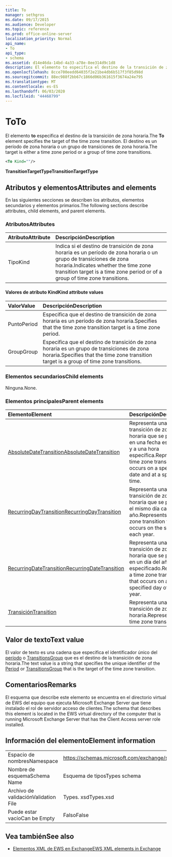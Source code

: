 ```yaml
---
title: To
manager: sethgros
ms.date: 09/17/2015
ms.audience: Developer
ms.topic: reference
ms.prod: office-online-server
localization_priority: Normal
api_name:
- To
api_type:
- schema
ms.assetid: d14e46da-14bd-4a33-a78e-8ee314d9c1d8
description: El elemento to especifica el destino de la transición de zona horaria. El destino es un período de zona horaria o un grupo de transiciones de zona horaria.
ms.openlocfilehash: 8cce700eedd64035f2e21be4db6b517f3f85d98d
ms.sourcegitcommit: 88ec988f2bb67c1866d06b361615f3674a24e795
ms.translationtype: MT
ms.contentlocale: es-ES
ms.lasthandoff: 06/03/2020
ms.locfileid: "44468799"
---
```

# <a name="to"></a><span data-ttu-id="6c773-104">To</span><span class="sxs-lookup"><span data-stu-id="6c773-104">To</span></span>

<span data-ttu-id="6c773-105">El elemento **to** especifica el destino de la transición de zona horaria.</span><span class="sxs-lookup"><span data-stu-id="6c773-105">The **To** element specifies the target of the time zone transition.</span></span> <span data-ttu-id="6c773-106">El destino es un período de zona horaria o un grupo de transiciones de zona horaria.</span><span class="sxs-lookup"><span data-stu-id="6c773-106">The target is either a time zone period or a group of time zone transitions.</span></span> 
  
```xml
<To Kind=""/>
```

 <span data-ttu-id="6c773-107">**TransitionTargetType**</span><span class="sxs-lookup"><span data-stu-id="6c773-107">**TransitionTargetType**</span></span>
## <a name="attributes-and-elements"></a><span data-ttu-id="6c773-108">Atributos y elementos</span><span class="sxs-lookup"><span data-stu-id="6c773-108">Attributes and elements</span></span>

<span data-ttu-id="6c773-109">En las siguientes secciones se describen los atributos, elementos secundarios y elementos primarios.</span><span class="sxs-lookup"><span data-stu-id="6c773-109">The following sections describe attributes, child elements, and parent elements.</span></span>
  
### <a name="attributes"></a><span data-ttu-id="6c773-110">Atributos</span><span class="sxs-lookup"><span data-stu-id="6c773-110">Attributes</span></span>

|<span data-ttu-id="6c773-111">**Atributo**</span><span class="sxs-lookup"><span data-stu-id="6c773-111">**Attribute**</span></span>|<span data-ttu-id="6c773-112">**Descripción**</span><span class="sxs-lookup"><span data-stu-id="6c773-112">**Description**</span></span>|
|:-----|:-----|
|<span data-ttu-id="6c773-113">Tipo</span><span class="sxs-lookup"><span data-stu-id="6c773-113">Kind</span></span>  <br/> |<span data-ttu-id="6c773-114">Indica si el destino de transición de zona horaria es un período de zona horaria o un grupo de transiciones de zona horaria.</span><span class="sxs-lookup"><span data-stu-id="6c773-114">Indicates whether the time zone transition target is a time zone period or of a group of time zone transitions.</span></span>  <br/> |
   
#### <a name="kind-attribute-values"></a><span data-ttu-id="6c773-115">Valores de atributo Kind</span><span class="sxs-lookup"><span data-stu-id="6c773-115">Kind attribute values</span></span>

|<span data-ttu-id="6c773-116">**Valor**</span><span class="sxs-lookup"><span data-stu-id="6c773-116">**Value**</span></span>|<span data-ttu-id="6c773-117">**Descripción**</span><span class="sxs-lookup"><span data-stu-id="6c773-117">**Description**</span></span>|
|:-----|:-----|
|<span data-ttu-id="6c773-118">Punto</span><span class="sxs-lookup"><span data-stu-id="6c773-118">Period</span></span>  <br/> |<span data-ttu-id="6c773-119">Especifica que el destino de transición de zona horaria es un período de zona horaria.</span><span class="sxs-lookup"><span data-stu-id="6c773-119">Specifies that the time zone transition target is a time zone period.</span></span>  <br/> |
|<span data-ttu-id="6c773-120">Group</span><span class="sxs-lookup"><span data-stu-id="6c773-120">Group</span></span>  <br/> |<span data-ttu-id="6c773-121">Especifica que el destino de transición de zona horaria es un grupo de transiciones de zona horaria.</span><span class="sxs-lookup"><span data-stu-id="6c773-121">Specifies that the time zone transition target is a group of time zone transitions.</span></span>  <br/> |
   
### <a name="child-elements"></a><span data-ttu-id="6c773-122">Elementos secundarios</span><span class="sxs-lookup"><span data-stu-id="6c773-122">Child elements</span></span>

<span data-ttu-id="6c773-123">Ninguna.</span><span class="sxs-lookup"><span data-stu-id="6c773-123">None.</span></span>
  
### <a name="parent-elements"></a><span data-ttu-id="6c773-124">Elementos principales</span><span class="sxs-lookup"><span data-stu-id="6c773-124">Parent elements</span></span>

|<span data-ttu-id="6c773-125">**Elemento**</span><span class="sxs-lookup"><span data-stu-id="6c773-125">**Element**</span></span>|<span data-ttu-id="6c773-126">**Descripción**</span><span class="sxs-lookup"><span data-stu-id="6c773-126">**Description**</span></span>|
|:-----|:-----|
|[<span data-ttu-id="6c773-127">AbsoluteDateTransition</span><span class="sxs-lookup"><span data-stu-id="6c773-127">AbsoluteDateTransition</span></span>](absolutedatetransition.md) <br/> |<span data-ttu-id="6c773-128">Representa una transición de zona horaria que se produce en una fecha específica y a una hora específica.</span><span class="sxs-lookup"><span data-stu-id="6c773-128">Represents a time zone transition that occurs on a specific date and at a specific time.</span></span>  <br/> |
|[<span data-ttu-id="6c773-129">RecurringDayTransition</span><span class="sxs-lookup"><span data-stu-id="6c773-129">RecurringDayTransition</span></span>](recurringdaytransition.md) <br/> |<span data-ttu-id="6c773-130">Representa una transición de zona horaria que se produce el mismo día cada año.</span><span class="sxs-lookup"><span data-stu-id="6c773-130">Represents a time zone transition that occurs on the same day each year.</span></span>  <br/> |
|[<span data-ttu-id="6c773-131">RecurringDateTransition</span><span class="sxs-lookup"><span data-stu-id="6c773-131">RecurringDateTransition</span></span>](recurringdatetransition.md) <br/> |<span data-ttu-id="6c773-132">Representa una transición de zona horaria que se produce en un día del año especificado.</span><span class="sxs-lookup"><span data-stu-id="6c773-132">Represents a time zone transition that occurs on a specified day of the year.</span></span>  <br/> |
|[<span data-ttu-id="6c773-133">Transición</span><span class="sxs-lookup"><span data-stu-id="6c773-133">Transition</span></span>](transition.md) <br/> |<span data-ttu-id="6c773-134">Representa una transición de zona horaria.</span><span class="sxs-lookup"><span data-stu-id="6c773-134">Represents a time zone transition.</span></span>  <br/> |
   
## <a name="text-value"></a><span data-ttu-id="6c773-135">Valor de texto</span><span class="sxs-lookup"><span data-stu-id="6c773-135">Text value</span></span>

<span data-ttu-id="6c773-136">El valor de texto es una cadena que especifica el identificador único del [período](period.md) o [TransitionsGroup](transitionsgroup.md) que es el destino de la transición de zona horaria.</span><span class="sxs-lookup"><span data-stu-id="6c773-136">The text value is a string that specifies the unique identifier of the [Period](period.md) or [TransitionsGroup](transitionsgroup.md) that is the target of the time zone transition.</span></span> 
  
## <a name="remarks"></a><span data-ttu-id="6c773-137">Comentarios</span><span class="sxs-lookup"><span data-stu-id="6c773-137">Remarks</span></span>

<span data-ttu-id="6c773-138">El esquema que describe este elemento se encuentra en el directorio virtual de EWS del equipo que ejecuta Microsoft Exchange Server que tiene instalado el rol de servidor acceso de clientes.</span><span class="sxs-lookup"><span data-stu-id="6c773-138">The schema that describes this element is located in the EWS virtual directory of the computer that is running Microsoft Exchange Server that has the Client Access server role installed.</span></span>
  
## <a name="element-information"></a><span data-ttu-id="6c773-139">Información del elemento</span><span class="sxs-lookup"><span data-stu-id="6c773-139">Element information</span></span>

|||
|:-----|:-----|
|<span data-ttu-id="6c773-140">Espacio de nombres</span><span class="sxs-lookup"><span data-stu-id="6c773-140">Namespace</span></span>  <br/> |https://schemas.microsoft.com/exchange/services/2006/types  <br/> |
|<span data-ttu-id="6c773-141">Nombre de esquema</span><span class="sxs-lookup"><span data-stu-id="6c773-141">Schema Name</span></span>  <br/> |<span data-ttu-id="6c773-142">Esquema de tipos</span><span class="sxs-lookup"><span data-stu-id="6c773-142">Types schema</span></span>  <br/> |
|<span data-ttu-id="6c773-143">Archivo de validación</span><span class="sxs-lookup"><span data-stu-id="6c773-143">Validation File</span></span>  <br/> |<span data-ttu-id="6c773-144">Types. xsd</span><span class="sxs-lookup"><span data-stu-id="6c773-144">Types.xsd</span></span>  <br/> |
|<span data-ttu-id="6c773-145">Puede estar vacío</span><span class="sxs-lookup"><span data-stu-id="6c773-145">Can be Empty</span></span>  <br/> |<span data-ttu-id="6c773-146">Falso</span><span class="sxs-lookup"><span data-stu-id="6c773-146">False</span></span>  <br/> |
   
## <a name="see-also"></a><span data-ttu-id="6c773-147">Vea también</span><span class="sxs-lookup"><span data-stu-id="6c773-147">See also</span></span>



- [<span data-ttu-id="6c773-148">Elementos XML de EWS en Exchange</span><span class="sxs-lookup"><span data-stu-id="6c773-148">EWS XML elements in Exchange</span></span>](ews-xml-elements-in-exchange.md)

